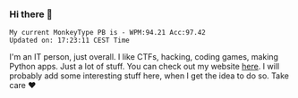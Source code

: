 ### Hi there 👋
<!-- PB START -->
```
My current MonkeyType PB is - WPM:94.21 Acc:97.42
Updated on: 17:23:11 CEST Time
```
<!-- PB END -->
I'm an IT person, just overall. I like CTFs, hacking, coding games, making Python apps. Just a lot of stuff.
You can check out my website [here](https://skill3472.github.io/).
I will probably add some interesting stuff here, when I get the idea to do so. Take care ❤️
